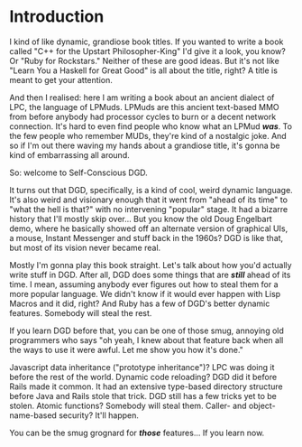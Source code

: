 # Introduction

I kind of like dynamic, grandiose book titles. If you wanted to write a book called "C++ for the Upstart Philosopher-King" I'd give it a look, you know? Or "Ruby for Rockstars." Neither of these are good ideas. But it's not like "Learn You a Haskell for Great Good" is all about the title, right? A title is meant to get your attention.

And then I realised: here I am writing a book about an ancient dialect of LPC, the language of LPMuds. LPMuds are this ancient text-based MMO from before anybody had processor cycles to burn or a decent network connection. It's hard to even find people who know what an LPMud ***was***. To the few people who remember MUDs, they're kind of a nostalgic joke. And so if I'm out there waving my hands about a grandiose title, it's gonna be kind of embarrassing all around.

So: welcome to Self-Conscious DGD.

It turns out that DGD, specifically, is a kind of cool, weird dynamic language. It's also weird and visionary enough that it went from "ahead of its time" to "what the hell is that?" with no intervening "popular" stage. It had a bizarre history that I'll mostly skip over... But you know the old Doug Engelbart demo, where he basically showed off an alternate version of graphical UIs, a mouse, Instant Messenger and stuff back in the 1960s? DGD is like that, but most of its vision never became real.

Mostly I'm gonna play this book straight. Let's talk about how you'd actually write stuff in DGD. After all, DGD does some things that are ***still*** ahead of its time. I mean, assuming anybody ever figures out how to steal them for a more popular language. We didn't know if it would ever happen with Lisp Macros and it did, right? And Ruby has a few of DGD's better dynamic features. Somebody will steal the rest.

If you learn DGD before that, you can be one of those smug, annoying old programmers who says "oh yeah, I knew about that feature back when all the ways to use it were awful. Let me show you how it's done."

Javascript data inheritance ("prototype inheritance")? LPC was doing it before the rest of the world. Dynamic code reloading? DGD did it before Rails made it common. It had an extensive type-based directory structure before Java and Rails stole that trick. DGD still has a few tricks yet to be stolen. Atomic functions? Somebody will steal them. Caller- and object-name-based security? It'll happen.

You can be the smug grognard for ***those*** features... If you learn now.
